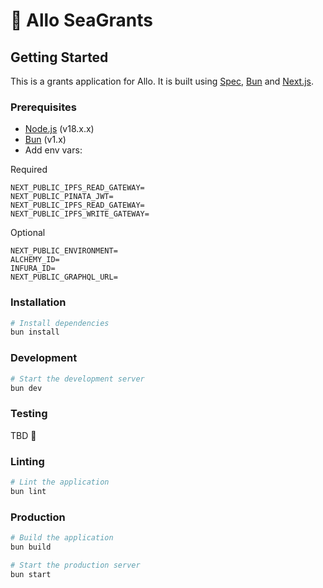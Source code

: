 # 🌊 Allo SeaGrants

## Getting Started

This is a grants application for Allo. It is built using
[Spec](https://spec.dev), [Bun](https://bun.sh/) and
[Next.js](https://nextjs.org/).

### Prerequisites

- [Node.js](https://nodejs.org/en/) (v18.x.x)
- [Bun](https://bun.sh/) (v1.x)
- Add env vars:

Required
```
NEXT_PUBLIC_IPFS_READ_GATEWAY=
NEXT_PUBLIC_PINATA_JWT=
NEXT_PUBLIC_IPFS_READ_GATEWAY=
NEXT_PUBLIC_IPFS_WRITE_GATEWAY=
```

Optional
```
NEXT_PUBLIC_ENVIRONMENT=
ALCHEMY_ID=
INFURA_ID=
NEXT_PUBLIC_GRAPHQL_URL=
```

### Installation

```bash
# Install dependencies
bun install
```

### Development

```bash
# Start the development server
bun dev
```

### Testing

TBD 🤔

### Linting

```bash
# Lint the application
bun lint
```

### Production

```bash
# Build the application
bun build

# Start the production server
bun start
```
